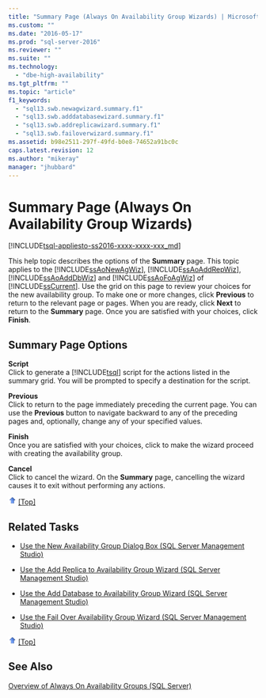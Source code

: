 ```yaml
---
title: "Summary Page (Always On Availability Group Wizards) | Microsoft Docs"
ms.custom: ""
ms.date: "2016-05-17"
ms.prod: "sql-server-2016"
ms.reviewer: ""
ms.suite: ""
ms.technology: 
  - "dbe-high-availability"
ms.tgt_pltfrm: ""
ms.topic: "article"
f1_keywords: 
  - "sql13.swb.newagwizard.summary.f1"
  - "sql13.swb.adddatabasewizard.summary.f1"
  - "sql13.swb.addreplicawizard.summary.f1"
  - "sql13.swb.failoverwizard.summary.f1"
ms.assetid: b98e2511-297f-49fd-b0e8-74652a91bc0c
caps.latest.revision: 12
ms.author: "mikeray"
manager: "jhubbard"
---
```

# Summary Page (Always On Availability Group Wizards)
[!INCLUDE[tsql-appliesto-ss2016-xxxx-xxxx-xxx_md](../../../database-engine/includes/tsql-appliesto-ss2016-xxxx-xxxx-xxx-md.md)]

<a name="Top"></a>  
  
  This help topic describes the options of the **Summary** page. This topic applies to the [!INCLUDE[ssAoNewAgWiz](../../../database-engine/availability-groups/windows/includes/ssaonewagwiz-md.md)], [!INCLUDE[ssAoAddRepWiz](../../../database-engine/availability-groups/windows/includes/ssaoaddrepwiz-md.md)], [!INCLUDE[ssAoAddDbWiz](../../../database-engine/availability-groups/windows/includes/ssaoadddbwiz-md.md)] and [!INCLUDE[ssAoFoAgWiz](../../../database-engine/availability-groups/windows/includes/ssaofoagwiz-md.md)] of [!INCLUDE[ssCurrent](../../../advanced-analytics/r-services/includes/sscurrent-md.md)]. Use the grid on this page to review your choices for the new availability group. To make one or more changes, click **Previous** to return to the relevant page or pages. When you are ready, click **Next** to return to the **Summary** page. Once you are satisfied with your choices, click **Finish**.  
  
##  <a name="PageOptions"></a> Summary Page Options  
 **Script**  
 Click to generate a [!INCLUDE[tsql](../../../advanced-analytics/r-services/includes/tsql-md.md)] script for the actions listed in the summary grid. You will be prompted to specify a destination for the script.  
  
 **Previous**  
 Click to return to the page immediately preceding the current page. You can use the **Previous** button to navigate backward to any of the preceding pages and, optionally, change any of your specified values.  
  
 **Finish**  
 Once you are satisfied with your choices, click to make the wizard proceed with creating the availability group.  
  
 **Cancel**  
 Click to cancel the wizard. On the **Summary** page, cancelling the wizard causes it to exit without performing any actions.  
  
 ![Arrow icon used with Back to Top link](../../../analysis-services/instances/media/uparrow16x16.gif "Arrow icon used with Back to Top link") [&#91;Top&#93;](#Top)  
  
##  <a name="RelatedTasks"></a> Related Tasks  
  
-   [Use the New Availability Group Dialog Box &#40;SQL Server Management Studio&#41;](../../../database-engine/availability-groups/windows/use-the-new-availability-group-dialog-box-sql-server-management-studio.md)  
  
-   [Use the Add Replica to Availability Group Wizard &#40;SQL Server Management Studio&#41;](../../../database-engine/availability-groups/windows/use-the-add-replica-to-availability-group-wizard-sql-server-management-studio.md)  
  
-   [Use the Add Database to Availability Group Wizard &#40;SQL Server Management Studio&#41;](../Topic/Use%20the%20Add%20Database%20to%20Availability%20Group%20Wizard%20\(SQL%20Server%20Management%20Studio\).md)  
  
-   [Use the Fail Over Availability Group Wizard &#40;SQL Server Management Studio&#41;](../../../database-engine/availability-groups/windows/use-the-fail-over-availability-group-wizard-sql-server-management-studio.md)  
  
 ![Arrow icon used with Back to Top link](../../../analysis-services/instances/media/uparrow16x16.gif "Arrow icon used with Back to Top link") [&#91;Top&#93;](#Top)  
  
## See Also  
 [Overview of Always On Availability Groups &#40;SQL Server&#41;](../../../database-engine/availability-groups/windows/overview-of-always-on-availability-groups-sql-server.md)  
  
  